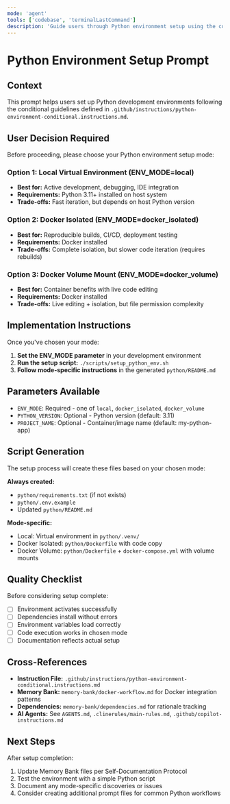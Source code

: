 ```yaml
---
mode: 'agent'
tools: ['codebase', 'terminalLastCommand']
description: 'Guide users through Python environment setup using the conditional framework'
---
```


# Python Environment Setup Prompt

## Context

This prompt helps users set up Python development environments following the conditional guidelines defined in `.github/instructions/python-environment-conditional.instructions.md`.

## User Decision Required

Before proceeding, please choose your Python environment setup mode:

### Option 1: Local Virtual Environment (ENV_MODE=local)
- **Best for:** Active development, debugging, IDE integration
- **Requirements:** Python 3.11+ installed on host system
- **Trade-offs:** Fast iteration, but depends on host Python version

### Option 2: Docker Isolated (ENV_MODE=docker_isolated)  
- **Best for:** Reproducible builds, CI/CD, deployment testing
- **Requirements:** Docker installed
- **Trade-offs:** Complete isolation, but slower code iteration (requires rebuilds)

### Option 3: Docker Volume Mount (ENV_MODE=docker_volume)
- **Best for:** Container benefits with live code editing
- **Requirements:** Docker installed
- **Trade-offs:** Live editing + isolation, but file permission complexity

## Implementation Instructions

Once you've chosen your mode:

1. **Set the ENV_MODE parameter** in your development environment
2. **Run the setup script:** `./scripts/setup_python_env.sh`
3. **Follow mode-specific instructions** in the generated `python/README.md`

## Parameters Available

- `ENV_MODE`: Required - one of `local`, `docker_isolated`, `docker_volume`
- `PYTHON_VERSION`: Optional - Python version (default: 3.11)
- `PROJECT_NAME`: Optional - Container/image name (default: my-python-app)

## Script Generation

The setup process will create these files based on your chosen mode:

**Always created:**
- `python/requirements.txt` (if not exists)
- `python/.env.example`
- Updated `python/README.md`

**Mode-specific:**
- Local: Virtual environment in `python/.venv/`
- Docker Isolated: `python/Dockerfile` with code copy
- Docker Volume: `python/Dockerfile` + `docker-compose.yml` with volume mounts

## Quality Checklist

Before considering setup complete:
- [ ] Environment activates successfully
- [ ] Dependencies install without errors
- [ ] Environment variables load correctly
- [ ] Code execution works in chosen mode
- [ ] Documentation reflects actual setup

## Cross-References

- **Instruction File:** `.github/instructions/python-environment-conditional.instructions.md`
- **Memory Bank:** `memory-bank/docker-workflow.md` for Docker integration patterns
- **Dependencies:** `memory-bank/dependencies.md` for rationale tracking
- **AI Agents:** See `AGENTS.md`, `.clinerules/main-rules.md`, `.github/copilot-instructions.md`

## Next Steps

After setup completion:
1. Update Memory Bank files per Self-Documentation Protocol
2. Test the environment with a simple Python script
3. Document any mode-specific discoveries or issues
4. Consider creating additional prompt files for common Python workflows
